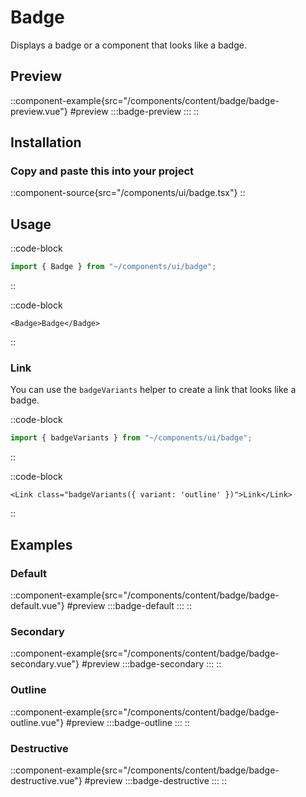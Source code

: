 # Badge
Displays a badge or a component that looks like a badge.

## Preview
::component-example{src="/components/content/badge/badge-preview.vue"}
#preview
  :::badge-preview
  :::
::



## Installation
### Copy and paste this into your project

::component-source{src="/components/ui/badge.tsx"}
::

## Usage
::code-block
```ts
import { Badge } from "~/components/ui/badge";
```
::

::code-block
```vue
<Badge>Badge</Badge>
```
::

### Link
You can use the `badgeVariants` helper to create a link that looks like a badge.

::code-block
```ts
import { badgeVariants } from "~/components/ui/badge";
```
::

::code-block
```vue
<Link class="badgeVariants({ variant: 'outline' })">Link</Link>
```
::

## Examples

### Default
::component-example{src="/components/content/badge/badge-default.vue"}
#preview
  :::badge-default
  :::
::

### Secondary
::component-example{src="/components/content/badge/badge-secondary.vue"}
#preview
  :::badge-secondary
  :::
::

### Outline
::component-example{src="/components/content/badge/badge-outline.vue"}
#preview
  :::badge-outline
  :::
::

### Destructive
::component-example{src="/components/content/badge/badge-destructive.vue"}
#preview
  :::badge-destructive
  :::
::
